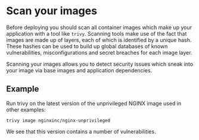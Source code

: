 # Scan your images

Before deploying you should scan all container images which make up your application with a tool like `trivy`. Scanning tools make use of the fact that images are made up of layers, each of which is identified by a unique hash. These hashes can be used to build up global databases of known vulnerabilities, misconfigurations and secret breaches for each image layer.

Scanning your images allows you to detect security issues which sneak into your image via base images and application dependencies.

## Example

Run trivy on the latest version of the unprivileged NGINX image used in other examples:

```shell
trivy image nginxinc/nginx-unprivileged
```

We see that this version contains a number of vulnerabilities.

